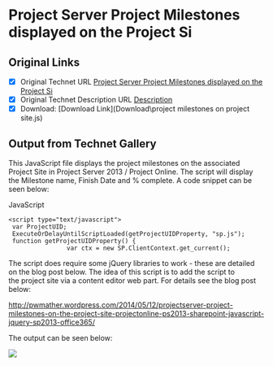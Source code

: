 # Project Server Project Milestones displayed on the Project Si

## Original Links

- [x] Original Technet URL [Project Server Project Milestones displayed on the Project Si](https://gallery.technet.microsoft.com/Server-Milestones-f8be71b8)
- [x] Original Technet Description URL [Description](https://gallery.technet.microsoft.com/Server-Milestones-f8be71b8/description)
- [x] Download: [Download Link](Download\project milestones on project site.js)

## Output from Technet Gallery

This JavaScript file displays the project milestones on the associated Project Site in Project Server 2013 / Project Online. The script will display the Milestone name, Finish Date and % complete. A code snippet can be seen below:

JavaScript

```
<script type="text/javascript">
 var ProjectUID;
 ExecuteOrDelayUntilScriptLoaded(getProjectUIDProperty, "sp.js");
 function getProjectUIDProperty() {
                var ctx = new SP.ClientContext.get_current();
```

The script does require some jQuery libraries to work - these are detailed on the blog post below. The idea of this script is to add the script to the project site via a content editor web part. For details see the blog post below:

http://pwmather.wordpress.com/2014/05/12/projectserver-project-milestones-on-the-project-site-projectonline-ps2013-sharepoint-javascript-jquery-sp2013-office365/

The output can be seen below:

![](Images\image1.png)

